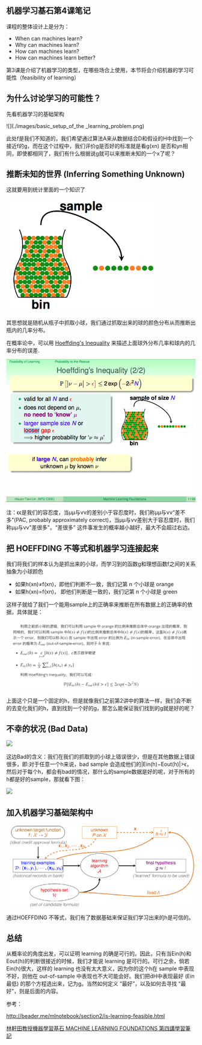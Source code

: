 ## 机器学习基石第4课笔记

课程的整体设计上是分为：

- When can machines learn?
- Why can machines learn?
- How can machines learn?
- How can machines learn better?

第3课是介绍了机器学习的类型，在哪些场合上使用，本节将会介绍机器的学习可能性（feasibility of learning）



## 为什么讨论学习的可能性？

先看机器学习的基础架构

![](./images/basic_setup_of_the _learning_problem.png)

此处f是我们不知道的，我们希望通过算法A来从数据结合D和假设的H中找到一个接近f的g，而在这个过程中，我们评价g是否好的标准就是看g(xn) 是否和yn相同，即使都相同了，我们有什么根据说g就可以来推断未知的一个x了呢？

## 推断未知的世界 (Inferring Something Unknown)

这就要用到统计里面的一个知识了

![](./images/bin_sample.png)

其思想就是随机从瓶子中抓取小球，我们通过抓取出来的球的颜色分布从而推断出瓶内的几率分布。

在概率论中，可以用 [Hoeffding's Inequality](http://en.wikipedia.org/wiki/Hoeffding's_inequality) 来描述上面球外分布几率和球内的几率分布的误差.

![](./images/HOEFFDING.png)

注：ϵϵ是我们的容忍度，当μμ与νν的差别小于容忍度时，我们称μμ与νν“差不多”(PAC, probably approximately correct)，当μμ与νν差别大于容忍度时，我们称μμ与νν"差很多"。“差很多” 这件事发生的概率越小越好，最大不会超过右边。

## 把 HOEFFDING 不等式和机器学习连接起来

我们将我们的样本认为是抓出来的小球，而学习到的函数g和理想函数f之间的关系抽象为小球颜色

- 如果h(xn)≠f(xn)，即他们判断不一致，我们记第 n 个小球是 orange
- 如果h(xn)=f(xn)， 即他们判断是一致的，我们记第 n 个小球是 green

这样子就给了我们一个能用sample上的正确率来推断在所有数据上的正确率的依据，具体就是：

![](./images/ein-eout.png)

上面这个只是一个固定的h，但是就像我们之前第2讲中的算法一样，我们会不断的去变化我们的h，直到找到一个好的g，那怎么能保证我们找到的g就是好的呢？

## 不幸的状况 (Bad Data)

![](http://static.obeobe.com/image/blog-image/Learning%20is%20Impossible-4-15.png)

这边Bad的含义：我们在我们的抓取到的小球上错误很少，但是在其他数据上错误很多，即:对于任意一个h来说，bad sample 会造成他们的|Ein(h)−Eout(h)|>ϵ，然后对于每个h，都会有bad的情况，那什么的sample数据是好的呢，对于所有的h都是好的sample，那就看下图：

![](http://static.obeobe.com/image/blog-image/Learning%20is%20Impossible-4-16.png)

## 加入机器学习基础架构中

![](./images/setup_of_the_learning_problem_add_components.png)

通过HOEFFDING 不等式，我们有了数据基础来保证我们学习出来的h是可信的。

## 总结

从概率论的角度出发，可以证明 learning 的确是可行的。因此，只有当Ein(h)和Eout(h)的判断很接近的时候，我们才能说 learning 是可行的。可行之余，倘若Ein(h)很大，这样的 learning 也没有太大意义，因为你的这个h在 sample 中表现不好，则他在 out-of-sample 中表现也不大可能会好。我们把H中表现最好 (Ein最低) 的那个方程选出来，记为g。当然如何定义 “最好”，以及如何去寻找 “最好”，则是后面的内容。



参考：

http://beader.me/mlnotebook/section2/is-learning-feasible.html

[林軒田教授機器學習基石 MACHINE LEARNING FOUNDATIONS 第四講學習筆記](http://blog.fukuball.com/lin-xuan-tian-jiao-shou-ji-qi-xue-xi-ji-shi-machine-learning-foundations-di-si-jiang-xue-xi-bi-ji/)

